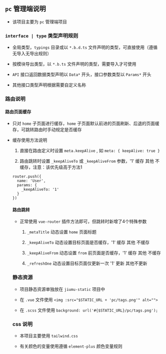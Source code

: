 ## `pc` 管理端说明

- 该项目主要为 `pc` 管理端项目

### `interface | type` 类型声明规则

- 全局类型，`typings` 目录或以 `*.b.d.ts` 文件声明的类型，可直接使用（遵循无导入无导出规则）

- 按模块导出类型，以 `*.b.ts` 文件声明的类型，需要导入才可使用

- `API` 接口返回数据类型声明以 `Data*` 开头，接口参数类型以 `Params*` 开头

- 其他接口类型声明根据需要自定义名称

### 路由说明

#### 路由页面缓存

- 只对 `home` 子页面进行缓存，`home` 子页面默认前进的页面刷新、后退的页面缓存，可跳转路由时手动规定是否缓存

- 缓存使用方法说明

  1. 直接在路由定义时设置 `meta.keepAlive` , 如 `meta: { keepAlive: true }`

  2. 路由跳转时设置 `_keepAliveTo` 或 `_keepAliveFrom` 参数，'1' 缓存 其他 不缓存，注意：该优先级高于方法1
  ```
  router.push({
    name: 'User',
    params: {
      _keepAliveTo: '1'
    }
  })
  ```

  #### 路由跳转

  - 正常使用 `vue-router` 插件方法即可，但跳转时新增了4个特殊参数

    1. `_metaTitle` 动态设置 `home` 页面标题

    2. `_keepAliveTo` 动态设置目标页面是否缓存，'1' 缓存 其他 不缓存

    3. `_keepAliveFrom` 动态设置 `from` 前页面是否缓存，'1' 缓存 其他 不缓存

    4. `_refreshOne` 动态设置目标页面仅更新一次 '1' 更新 其他不更新

  ### 静态资源

  - 项目静态资源单独放在 `jiumu-static` 项目中

  - 在 `.vue` 文件使用 `<img :src="$STATIC_URL + 'pc/tags.png'" alt=""> `

  - 在 `.scss` 文件使用 `background: url('#{$STATIC_URL}/pc/tags.png'); `

  ### css 说明

  - 本项目主要使用 `tailwind.css`

  - 有关颜色的变量使用遵循 `element-plus` 颜色变量规则


